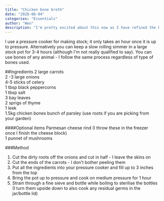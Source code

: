 ```yaml
---
title: "Chicken bone broth"
date: "2020-08-04"
categories: "Essentials"
author: "Wen"
description: "I'm pretty excited about this now as I have refined the base flavour and it sets to jelly. It can be used for all kinds of good; I have it in the fridge always and it keeps for up to 3 weeks.  I'm not sure what science and food regulations would say about that but I'm here to tell the tale."
---
```

I use a pressure cooker for making stock; it only takes an hour once it is up to pressure.  Alternatively you can keep a slow rolling simmer in a large stock pot for 3-4 hours (although I'm not really qualified to say).  You can use bones of any animal - I follow the same process regardless of type of bones used.

##Ingredients
2 large carrots  
2 -3 large onions  
4-5 sticks of celery  
1 tbsp black peppercorns  
1 tbsp salt  
3 bay leaves  
2 sprigs of thyme  
1 leek  
1.5kg chicken bones
bunch of parsley (use roots if you are picking from your garden)

####Optional items
Parmesan cheese rind (I throw these in the freezer once I finish the cheese block)  
1 punnet of mushrooms

###Method
1. Cut the dirty roots off the onions and cut in half - I leave the skins on
2. Cut the ends of the carrots - I don't bother peeling them
3. Put all the ingredients into your pressure cooker and fill up to 3 inches from the top
4. Bring the pot up to pressure and cook on medium pressure for 1 hour
5. Strain through a fine sieve and bottle while boiling to sterilise the bottles (I turn them upside down to also cook any residual germs in the jar/bottle lid)

